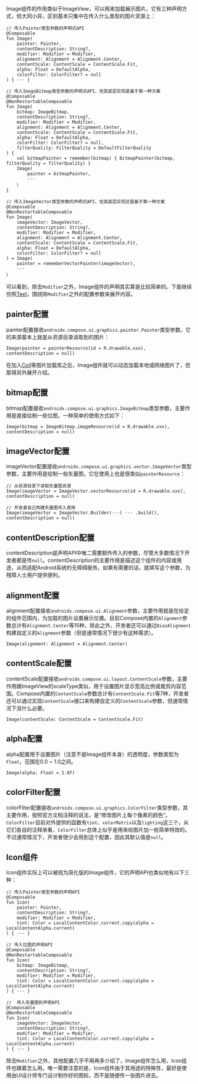 Image组件的作用类似于ImageView，可以用来加载展示图片。它有三种声明方式，但大同小异，区别基本只集中在传入什么类型的图片资源上：

```
// 传入Painter类型参数的声明式API
@Composable
fun Image(
    painter: Painter,
    contentDescription: String?,
    modifier: Modifier = Modifier,
    alignment: Alignment = Alignment.Center,
    contentScale: ContentScale = ContentScale.Fit,
    alpha: Float = DefaultAlpha,
    colorFilter: ColorFilter? = null
) { ··· }

// 传入ImageBitmap类型参数的声明式API，但其底层实现是基于第一种方案
@Composable
@NonRestartableComposable
fun Image(
    bitmap: ImageBitmap,
    contentDescription: String?,
    modifier: Modifier = Modifier,
    alignment: Alignment = Alignment.Center,
    contentScale: ContentScale = ContentScale.Fit,
    alpha: Float = DefaultAlpha,
    colorFilter: ColorFilter? = null,
    filterQuality: FilterQuality = DefaultFilterQuality
) { 
    val bitmapPainter = remember(bitmap) { BitmapPainter(bitmap, filterQuality = filterQuality) }
    Image(
        painter = bitmapPainter,
        ···
    ） 
}

// 传入ImageVector类型参数的声明式API，但其底层实现还是基于第一种方案
@Composable
@NonRestartableComposable
fun Image(
    imageVector: ImageVector,
    contentDescription: String?,
    modifier: Modifier = Modifier,
    alignment: Alignment = Alignment.Center,
    contentScale: ContentScale = ContentScale.Fit,
    alpha: Float = DefaultAlpha,
    colorFilter: ColorFilter? = null
) = Image(
    painter = rememberVectorPainter(imageVector),
    ···
）
```

可以看到，除去`Modifier`之外，Image组件的声明其实算是比较简单的。下面继续仿照[Text](Compose/widgets_text)，围绕除`Modifier`之外的配置参数来展开内容。

## painter配置

painter配置接收`androidx.compose.ui.graphics.painter.Painter`类型参数，它的来源基本上就是从资源目录读取到的图片：

```
Image(painter = painterResource(id = R.drawable.xxx), contentDescription = null)
```

在加入[Coil](https://coil-kt.github.io/coil/compose/)等图片加载库之后，Image组件就可以动态加载本地或网络图片了，但那得另外展开介绍。

## bitmap配置

bitmap配置接收`androidx.compose.ui.graphics.ImageBitmap`类型参数，主要作用是直接绘制一些位图，一种简单的使用方式如下：

```
Image(bitmap = ImageBitmap.imageResource(id = R.drawable.xxx), contentDescription = null)
```

## imageVector配置

imageVector配置接收`androidx.compose.ui.graphics.vector.ImageVector`类型参数，主要作用是绘制一些矢量图，它在使用上也是很类似`painterResource`：

```
// 从资源目录下读取矢量图资源
Image(imageVector = ImageVector.vectorResource(id = R.drawable.xxx), contentDescription = null)

// 开发者自己构建矢量图传入使用
Image(imageVector = ImageVector.Builder(···) ··· .build(), contentDescription = null)
```

## contentDescription配置

contentDescription是声明API中唯二需要额外传入的参数，尽管大多数情况下开发者都是传`null`。contentDescription的主要作用是描述这个组件的内容或用途，从而适配Android系统的无障碍服务。如果有需要的话，就填写这个参数，为残障人士用户提供便利。

## alignment配置

alignment配置接收`androidx.compose.ui.Alignment`参数，主要作用就是在给定的组件范围内，为加载的图片设置展示位置。目前Compose内置的`Alignment`参数总计有`Alignment.Center`等15种，除此之外，开发者还可以通过`BiasAlignment`构建自定义的`Alignment`参数（但是通常情况下很少有这种需求）。

```
Image(alignment: Alignment = Alignment.Center)
```

## contentScale配置

contentScale配置接收`androidx.compose.ui.layout.ContentScale`参数，主要作用跟ImageView的scaleType类似，用于设置图片显示宽高比例或裁剪内容范围。Compose内置的`ContentScale`参数总计有`ContentScale.Fit`等7种，开发者还可以通过实现`ContentScale`接口来构建自定义的`ContentScale`参数，但通常情况下没什么必要。

```
Image(contentScale: ContentScale = ContentScale.Fit)
```

## alpha配置

alpha配置用于设置图片（注意不是Image组件本身）的透明度，参数类型为`Float`，范围在0.0 ~ 1.0之间。

```
Image(alpha: Float = 1.0f)
```

## colorFilter配置

colorFilter配置接收`androidx.compose.ui.graphics.ColorFilter`类型参数，其主要作用，按照官方文档注释的说法，是“修改图片上每个像素的颜色”。`ColorFilter`目前对外提供的函数有`tint`、`colorMatrix`以及`lighting`这三个，从它们各自的注释来看，`ColorFilter`总体上似乎是用来给图片加一些简单特效的。不过通常情况下，开发者很少会用到这个配置，因此其默认值是`null`。

## Icon组件

Icon组件实际上可以被视为简化版的Image组件，它的声明API也类似地有以下三种：

```
// 传入Painter类型参数的声明API
@Composable
fun Icon(
    painter: Painter,
    contentDescription: String?,
    modifier: Modifier = Modifier,
    tint: Color = LocalContentColor.current.copy(alpha = LocalContentAlpha.current)
) { ··· }

// 传入位图的声明API
@Composable
@NonRestartableComposable
fun Icon(
    bitmap: ImageBitmap,
    contentDescription: String?,
    modifier: Modifier = Modifier,
    tint: Color = LocalContentColor.current.copy(alpha = LocalContentAlpha.current)
) { ··· }

//  传入矢量图的声明API
@Composable
@NonRestartableComposable
fun Icon(
    imageVector: ImageVector,
    contentDescription: String?,
    modifier: Modifier = Modifier,
    tint: Color = LocalContentColor.current.copy(alpha = LocalContentAlpha.current)
) { ··· }
```

除去`Modifier`之外，其他配置几乎不用再多介绍了，Image组件怎么用，Icon组件也跟着怎么用。唯一需要注意的是，Icon组件由于其用途的特殊性，最好是使用由UI设计师专门设计制作好的图标，而不是随便传一张图片进去。